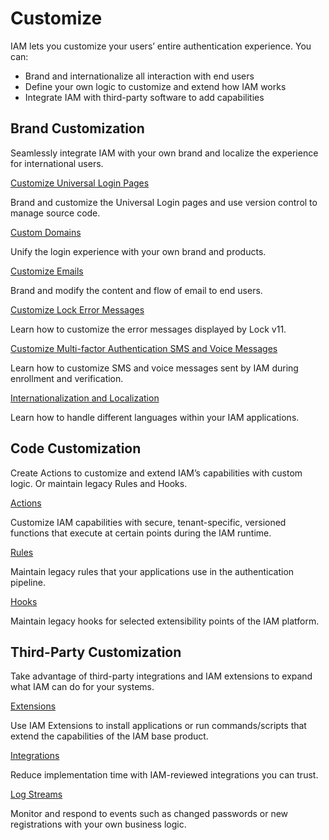 # Customize

IAM lets you customize your users’ entire authentication experience. You can:
* Brand and internationalize all interaction with end users
* Define your own logic to customize and extend how IAM works
* Integrate IAM with third-party software to add capabilities 

## Brand Customization
Seamlessly integrate IAM with your own brand and localize the experience for international users.

[Customize Universal Login Pages]()

Brand and customize the Universal Login pages and use version control to manage source code.

[Custom Domains]()

Unify the login experience with your own brand and products.

[Customize Emails]()

Brand and modify the content and flow of email to end users.

[Customize Lock Error Messages]()

Learn how to customize the error messages displayed by Lock v11.

[Customize Multi-factor Authentication SMS and Voice Messages]()

Learn how to customize SMS and voice messages sent by IAM during enrollment and verification.

[Internationalization and Localization]()

Learn how to handle different languages within your IAM applications.


## Code Customization
Create Actions to customize and extend IAM’s capabilities with custom logic. Or maintain legacy Rules and Hooks.

[Actions]()

Customize IAM capabilities with secure, tenant-specific, versioned functions that execute at certain points during the IAM runtime.

[Rules]()

Maintain legacy rules that your applications use in the authentication pipeline.

[Hooks]()

Maintain legacy hooks for selected extensibility points of the IAM platform.

## Third-Party Customization
Take advantage of third-party integrations and IAM extensions to expand what IAM can do for your systems.

[Extensions]()

Use IAM Extensions to install applications or run commands/scripts that extend the capabilities of the IAM base product.

[Integrations]()

Reduce implementation time with IAM-reviewed integrations you can trust.

[Log Streams]()

Monitor and respond to events such as changed passwords or new registrations with your own business logic.
